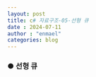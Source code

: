 ```yaml
---
layout: post
title: c# 자료구조-05-선형 큐
date : 2024-07-11
author : "enmael"
categories: blog
---
```

<h3>● 선형 큐 </h3>

<span style="font-size: 15px;">

</span>
